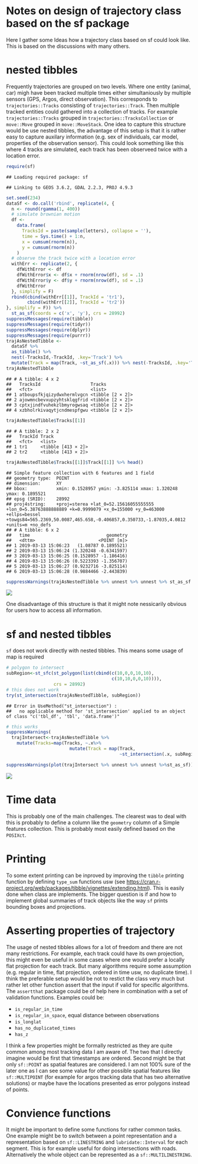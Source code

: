 Notes on design of trajectory class based on the sf package
================

Here I gather some Ideas how a trajectory class based on sf could look like. This is based on the discussions with many others.

nested tibbles
==============

Frequently trajectories are grouped on two levels. Where one entity (animal, car) migh have been tracked multiple times either simultaniously by multiple sensors (GPS, Argos, direct observation). This corresponds to `trajectories::Tracks` consisting of `trajectories::Track`. Then multiple tracked entities could gathered into a collection of tracks. For example `trajectories::Tracks` grouped in `trajectories::TracksCollection` or `move::Move` grouped in `move::MoveStack`. One idea to capture this structure would be use nested tibbles, the advantage of this setup is that it is rather easy to capture auxilary information (e.g. sex of individuals, car model, properties of the observation sensor). This could look something like this where 4 tracks are simulated, each track has been observeed twice with a location error.

``` r
require(sf)
```

    ## Loading required package: sf

    ## Linking to GEOS 3.6.2, GDAL 2.2.3, PROJ 4.9.3

``` r
set.seed(234)
dataSf <- do.call('rbind', replicate(4, {
  n <- round(rgamma(1, 400))
  # simulate brownian motion
  df <-
    data.frame(
      TracksId = paste(sample(letters), collapse = ''),
      time = Sys.time() + 1:n,
      x = cumsum(rnorm(n)),
      y = cumsum(rnorm(n))
    )
  # observe the track twice with a location error
  withErr <- replicate(2, {
    dfWithError <- df
    dfWithError$x <- df$x + rnorm(nrow(df), sd = .1)
    dfWithError$y <- df$y + rnorm(nrow(df), sd = .1)
    dfWithError
  }, simplify = F)
  rbind(cbind(withErr[[1]], TrackId = 'tr1'),
        cbind(withErr[[2]], TrackId = 'tr2'))
}, simplify = F)) %>%
  st_as_sf(coords = c('x', 'y'), crs = 28992)
suppressMessages(require(tibble))
suppressMessages(require(tidyr))
suppressMessages(require(dplyr))
suppressMessages(require(purrr))
trajAsNestedTibble <-
  dataSf %>% 
  as_tibble() %>% 
  nest(-TracksId,-TrackId, .key='Track') %>% 
  mutate(Track = map(Track, ~st_as_sf(.x))) %>% nest(-TracksId, .key='Tracks')
trajAsNestedTibble
```

    ## # A tibble: 4 x 2
    ##   TracksId                   Tracks          
    ##   <fct>                      <list>          
    ## 1 atboupsfkjqizydwxhermlvgcn <tibble [2 × 2]>
    ## 2 ajowmncbevxupzyhtsklqgfrid <tibble [2 × 2]>
    ## 3 cptxjindfvuhekzlbmyrogwsaq <tibble [2 × 2]>
    ## 4 xzbholrkivaqytjcndmespfgwu <tibble [2 × 2]>

``` r
trajAsNestedTibble$Tracks[[1]]
```

    ## # A tibble: 2 x 2
    ##   TrackId Track             
    ##   <fct>   <list>            
    ## 1 tr1     <tibble [413 × 2]>
    ## 2 tr2     <tibble [413 × 2]>

``` r
trajAsNestedTibble$Tracks[[1]]$Track[[1]] %>% head()
```

    ## Simple feature collection with 6 features and 1 field
    ## geometry type:  POINT
    ## dimension:      XY
    ## bbox:           xmin: 0.1528957 ymin: -3.825114 xmax: 1.320248 ymax: 0.1895521
    ## epsg (SRID):    28992
    ## proj4string:    +proj=sterea +lat_0=52.15616055555555 +lon_0=5.38763888888889 +k=0.9999079 +x_0=155000 +y_0=463000 +ellps=bessel +towgs84=565.2369,50.0087,465.658,-0.406857,0.350733,-1.87035,4.0812 +units=m +no_defs
    ## # A tibble: 6 x 2
    ##   time                             geometry
    ##   <dttm>                        <POINT [m]>
    ## 1 2019-03-13 15:06:23   (1.08787 0.1895521)
    ## 2 2019-03-13 15:06:24 (1.320248 -0.6341597)
    ## 3 2019-03-13 15:06:25 (0.1528957 -1.186416)
    ## 4 2019-03-13 15:06:26 (0.5223393 -1.356707)
    ## 5 2019-03-13 15:06:27 (0.9232716 -3.825114)
    ## 6 2019-03-13 15:06:28 (0.9884466 -2.443839)

``` r
suppressWarnings(trajAsNestedTibble %>% unnest %>% unnest %>% st_as_sf %>% plot)
```

![](notes_files/figure-markdown_github/unnamed-chunk-1-1.png)

One disadvantage of this structure is that it might note nessicarily obvious for users how to access all information.

sf and nested tibbles
=====================

`sf` does not work directly with nested tibbles. This means some usage of map is required

``` r
# polygon to intersect
subRegion<-st_sfc(st_polygon(list(cbind(c(10,0,0,10,10),
                                        c(10,10,0,0,10)))),
                  crs = 28992)
# this does not work
try(st_intersection(trajAsNestedTibble, subRegion))
```

    ## Error in UseMethod("st_intersection") : 
    ##   no applicable method for 'st_intersection' applied to an object of class "c('tbl_df', 'tbl', 'data.frame')"

``` r
# this works 
suppressWarnings(
  trajIntersect<-trajAsNestedTibble %>% 
    mutate(Tracks=map(Tracks, ~.x%>%  
                        mutate(Track = map(Track, 
                                           ~st_intersection(.x, subRegion))))))

suppressWarnings(plot(trajIntersect %>% unnest %>% unnest %>%st_as_sf))
```

![](notes_files/figure-markdown_github/unnamed-chunk-2-1.png)

Time data
=========

This is probably one of the main challenges. The clearest was to deal with this is probably to define a column like the `geometry` column of a Simple features collection. This is probably most easily defined based on the `POSIXct`.

Printing
========

To some extent printing can be inproved by improving the `tibble` printing function by defining `type_sum` functions usw (see <https://cran.r-project.org/web/packages/tibble/vignettes/extending.html>). This is easily done when class are implements. The bigger question is if and how to implement global summaries of track objects like the way `sf` prints bounding boxes and projections.

Asserting properties of trajectory
==================================

The usage of nested tibbles allows for a lot of freedom and there are not many restrictions. For example, each track could have its own projection, this might even be useful in some cases where one would prefer a locally flat projection for each track. But many algorithms require some assumption (e.g. regular in time, flat projection, ordered in time usw, no duplicate time). I think the preferable setup would be not to restict the class very much but rather let other function assert that the input if valid for specific algorithms. The `assertthat` package could be of help here in combination with a set of validation functions. Examples could be:

-   `is_regular_in_time`
-   `is_regular_in_space`, equal distance between observations
-   `is_longlat`
-   `has_no_duplicated_times`
-   `has_z`

I think a few properties might be formally restricted as they are quite common among most tracking data I am aware of. The two that I directly imagine would be first that timestamps are ordered. Second might be that only `sf::POINT` as spatial features are considered. I am not 100% sure of the later one as I can see some value for other possible spatial features like `sf::MULTIPOINT` (for example for argos tracking data that has two alternative solutions) or maybe have the locations presented as error polygons instead of points.

Convience functions
===================

It might be important to define some functions for rather common tasks. One example might be to switch between a point representation and a representation based on `sf::LINESTRING` and `lubridate::Interval` for each segment. This is for example useful for doing intersections with roads. Alternatively the whole object can be represented as a `sf::MULTILINESTRING`.
